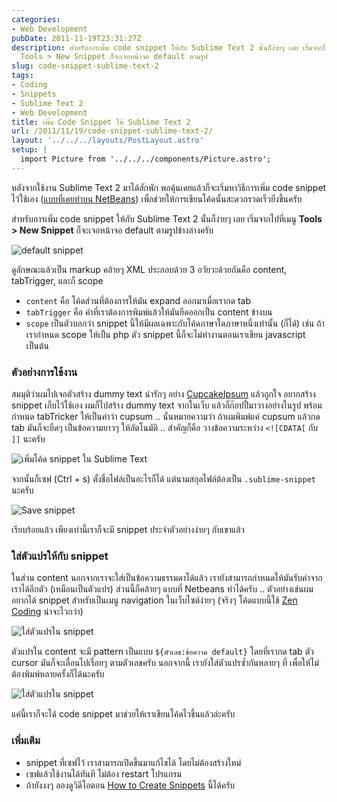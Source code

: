 ```yaml
---
categories:
- Web Development
pubDate: 2011-11-19T23:31:27Z
description: สำหรับการเพิ่ม code snippet ให้กับ Sublime Text 2 นั้นก็ง่ายๆ เลย เริ่มจากไปที่เมนู
  Tools > New Snippet ก็จะเจอหน้าจอ default ตามรูป
slug: code-snippet-sublime-text-2
tags:
- Coding
- Snippets
- Sublime Text 2
- Web Development
title: เพิ่ม Code Snippet ให้ Sublime Text 2
url: /2011/11/19/code-snippet-sublime-text-2/
layout: '../../../layouts/PostLayout.astro'
setup: |
  import Picture from '../../../components/Picture.astro';
---
```


หลังจากใช้งาน Sublime Text 2 มาได้สักพัก พอคุ้นเคยแล้วก็จะเริ่มหาวิธีการเพิ่ม code snippet ไว้ใช้เอง ([แบบที่เคยทำบน NetBeans](https://armno.in.th/2011/04/25/netbeans-tips-code-templates/)) เพื่อช่วยให้การเขียนโค้ดนั้นสะดวกรวดเร็วยิ่งขึ้นครับ

สำหรับการเพิ่ม code snippet ให้กับ Sublime Text 2 นั้นก็ง่ายๆ เลย เริ่มจากไปที่เมนู **Tools > New Snippet** ก็จะเจอหน้าจอ default ตามรูปข้างล่างครับ

![default snippet](https://files.armno.in.th/uploads/2011/11/default-snippet.jpg)

ดูลักษณะแล้วเป็น markup คล้ายๆ XML ประกอบด้วย 3 อวัยวะด้วยกันคือ content, tabTrigger, และก็ scope

* `content` คือ โค้ดส่วนที่ต้องการให้มัน expand ออกมาเมื่อเรากด tab
* `tabTrigger` คือ คำที่เราต้องการพิมพ์แล้วให้มันยืดออกเป็น content ข้างบน
* `scope` เป็นตัวบอกว่า snippet นี้ให้มีผลเฉพาะกับโค้ดภาษาใดภาษาหนึ่งเท่านั้น (ก็ได้) เช่น ถ้าเรากำหนด scope ให้เป็น php ตัว snippet นี้ก็จะไม่ทำงานตอนเราเขียน javascript เป็นต้น

### ตัวอย่างการใช้งาน

สมมุติว่าผมไปเจอตัวสร้าง dummy text น่ารักๆ อย่าง [CupcakeIpsum](http://cupcakeipsum.com/) แล้วถูกใจ อยากสร้าง snippet เก็บไว้ใช้เอง ผมก็ไปสร้าง dummy text จากในเว็บ แล้วก็ก๊อปปี้มาวางอย่างในรูป พร้อมกำหนด tabTricker ให้เป็นคำว่า cupsum .. นั่นหมายความว่า ถ้าผมพิมพ์แค่ cupsum แล้วกด tab มันก็จะยืดๆ เป็นข้อความยาวๆ ให้อัตโนมัติ .. สำคัญก็คือ วางข้อความระหว่าง `<![CDATA[` กับ `]]` นะครับ

![เพิ่มโค้ด snippet ใน Sublime Text](https://files.armno.in.th/uploads/2011/11/pasted-text.jpg)

จากนั้นก็เซฟ (Ctrl + s) ตั้งชื่อไฟล์เป็นอะไรก็ได้ แต่นามสกุลไฟล์ต้องเป็น `.sublime-snippet` นะครับ

![Save snippet](https://files.armno.in.th/uploads/2011/11/saved.jpg)

เรียบร้อยแล้ว เพียงเท่านี้เราก็จะมี snippet ประจำตัวอย่างง่ายๆ กับเขาแล้ว

### ใส่ตัวแปรให้กับ snippet

ในส่วน content นอกจากเราจะใส่เป็นข้อความธรรมดาได้แล้ว เรายังสามารถกำหนดให้มันรับค่าจากเราได้อีกตัว (เหมือนเป็นตัวแปร) ส่วนนี้ก็คล้ายๆ แบบที่ Netbeans ทำได้ครับ .. ตัวอย่างเช่นผมอยากได้ snippet สำหรับเป็นเมนู navigation ในเว็บไซต์ง่ายๆ (จริงๆ โค้ดแบบนี้ใช้ [Zen Coding](http://code.google.com/p/zen-coding/) น่าจะไวกว่า)

![ใส่ตัวแปรใน snippet](https://files.armno.in.th/uploads/2011/11/supernav.jpg)

ตัวแปรใน content จะมี pattern เป็นแบบ `${ตัวเลข:ข้อความ default}` โดยที่เรากด tab ตัว cursor มันก็จะเลื่อนไปเรื่อยๆ ตามตัวเลขครับ นอกจากนี้ เรายังใส่ตัวแปรซ้ำกันหลายๆ ที่ เพื่อให้ไม่ต้องพิมพ์หลายครั้งก็ได้นะครับ

![ใส่ตัวแปรใน snippet](https://files.armno.in.th/uploads/2011/11/supernav_repeat.jpg)

แค่นี้เราก็จะได้ code snippet มาช่วยให้เราเขียนโค้ดไวขึ้นแล้วล่ะครับ


### เพิ่มเติม

* snippet ที่เซฟไว้ เราสามารถเปิดขึ้นมาแก้ไขได้ โดยไม่ต้องสร้างใหม่
* เซฟแล้วใช้งานได้ทันที ไม่ต้อง restart โปรแกรม
* ถ้ายังงงๆ ลองดูวิดีโอตอน [How to Create Snippets](http://learncss.tutsplus.com/lesson/how-to-create-snippets/) นี้ได้ครับ
